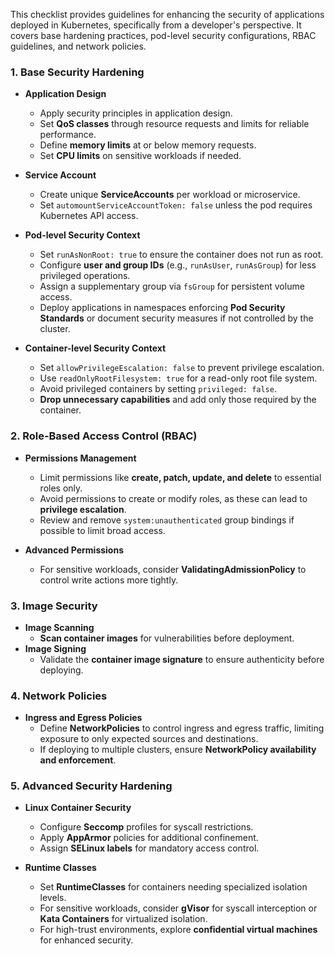 
This checklist provides guidelines for enhancing the security of applications deployed in Kubernetes, specifically from a developer's perspective. It covers base hardening practices, pod-level security configurations, RBAC guidelines, and network policies.

### 1. **Base Security Hardening**

   - **Application Design**
     - Apply security principles in application design.
     - Set **QoS classes** through resource requests and limits for reliable performance.
     - Define **memory limits** at or below memory requests.
     - Set **CPU limits** on sensitive workloads if needed.

   - **Service Account**
     - Create unique **ServiceAccounts** per workload or microservice.
     - Set `automountServiceAccountToken: false` unless the pod requires Kubernetes API access.

   - **Pod-level Security Context**
     - Set `runAsNonRoot: true` to ensure the container does not run as root.
     - Configure **user and group IDs** (e.g., `runAsUser`, `runAsGroup`) for less privileged operations.
     - Assign a supplementary group via `fsGroup` for persistent volume access.
     - Deploy applications in namespaces enforcing **Pod Security Standards** or document security measures if not controlled by the cluster.

   - **Container-level Security Context**
     - Set `allowPrivilegeEscalation: false` to prevent privilege escalation.
     - Use `readOnlyRootFilesystem: true` for a read-only root file system.
     - Avoid privileged containers by setting `privileged: false`.
     - **Drop unnecessary capabilities** and add only those required by the container.


### 2. **Role-Based Access Control (RBAC)**

   - **Permissions Management**
     - Limit permissions like **create, patch, update, and delete** to essential roles only.
     - Avoid permissions to create or modify roles, as these can lead to **privilege escalation**.
     - Review and remove `system:unauthenticated` group bindings if possible to limit broad access.

   - **Advanced Permissions**
     - For sensitive workloads, consider **ValidatingAdmissionPolicy** to control write actions more tightly.


### 3. **Image Security**

   - **Image Scanning**
     - **Scan container images** for vulnerabilities before deployment.
   - **Image Signing**
     - Validate the **container image signature** to ensure authenticity before deploying.


### 4. **Network Policies**

   - **Ingress and Egress Policies**
     - Define **NetworkPolicies** to control ingress and egress traffic, limiting exposure to only expected sources and destinations.
     - If deploying to multiple clusters, ensure **NetworkPolicy availability and enforcement**.


### 5. **Advanced Security Hardening**

   - **Linux Container Security**
     - Configure **Seccomp** profiles for syscall restrictions.
     - Apply **AppArmor** policies for additional confinement.
     - Assign **SELinux labels** for mandatory access control.

   - **Runtime Classes**
     - Set **RuntimeClasses** for containers needing specialized isolation levels.
     - For sensitive workloads, consider **gVisor** for syscall interception or **Kata Containers** for virtualized isolation.
     - For high-trust environments, explore **confidential virtual machines** for enhanced security.